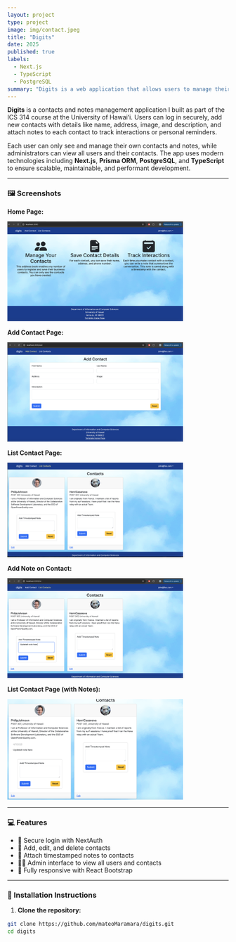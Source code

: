 ```yaml
---
layout: project
type: project
image: img/contact.jpeg
title: "Digits"
date: 2025
published: true
labels:
  - Next.js
  - TypeScript
  - PostgreSQL
summary: "Digits is a web application that allows users to manage their personal contacts and attach notes to them. Built with Next.js, Prisma, and PostgreSQL."
---
```


**Digits** is a contacts and notes management application I built as part of the ICS 314 course at the University of Hawaiʻi. Users can log in securely, add new contacts with details like name, address, image, and description, and attach notes to each contact to track interactions or personal reminders.

Each user can only see and manage their own contacts and notes, while administrators can view all users and their contacts. The app uses modern technologies including **Next.js**, **Prisma ORM**, **PostgreSQL**, and **TypeScript** to ensure scalable, maintainable, and performant development.

---

### 🖼 Screenshots

**Home Page:**

<img width="400px" class="rounded float-start pe-4" src="img/DIGIT1.PNG">

**Add Contact Page:**

<img width="400px" class="rounded float-start pe-4" src="img/DIGIT2.PNG">

**List Contact Page:**

<img width="400px" class="rounded float-start pe-4" src="img/DIGIT3.PNG">

**Add Note on Contact:**

<img width="400px" class="rounded float-start pe-4" src="img/DIGIT4.PNG">

**List Contact Page (with Notes):**

<img width="400px" class="rounded float-start pe-4" src="img/DIGIT5.PNG">

---

### 💻 Features

- 🔐 Secure login with NextAuth
- 📇 Add, edit, and delete contacts
- 📝 Attach timestamped notes to contacts
- 🧑‍💼 Admin interface to view all users and contacts
- 📱 Fully responsive with React Bootstrap

---

### 🚀 Installation Instructions

1. **Clone the repository:**

```bash
git clone https://github.com/mateoMaramara/digits.git
cd digits
